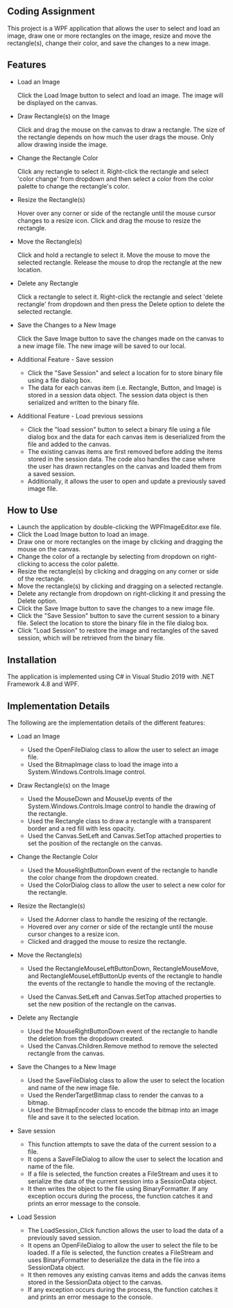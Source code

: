 ## Coding Assignment

This project is a WPF application that allows the user to select and load an image, draw one or more rectangles on the image, resize and move the rectangle(s), change their color, and save the changes to a new image.

## Features

- Load an Image
    
    Click the Load Image button to select and load an image. The image will be displayed on the canvas.

- Draw Rectangle(s) on the Image

    Click and drag the mouse on the canvas to draw a rectangle.
    The size of the rectangle depends on how much the user drags the mouse. Only allow drawing inside the image.

- Change the Rectangle Color

    Click any rectangle to select it.
    Right-click the rectangle and select 'color change' from dropdown and then select a color from the color palette to change the rectangle's color.

- Resize the Rectangle(s)

    Hover over any corner or side of the rectangle until the mouse cursor changes to a resize icon.
    Click and drag the mouse to resize the rectangle.

- Move the Rectangle(s)
   
    Click and hold a rectangle to select it.
    Move the mouse to move the selected rectangle.
    Release the mouse to drop the rectangle at the new location.

- Delete any Rectangle
    
    Click a rectangle to select it.
    Right-click the rectangle and select 'delete rectangle' from dropdown and then press the Delete option to delete the selected rectangle.

- Save the Changes to a New Image
    
    Click the Save Image button to save the changes made on the canvas to a new image file.
    The new image will be saved to our local.

- Additional Feature - Save session

    - Click the "Save Session" and select a location for to store binary file using a file dialog box. 
    - The data for each canvas item (i.e. Rectangle, Button, and Image) is stored in a session data object. The session data object is then serialized and written to the binary file.

- Additional Feature - Load previous sessions
    - Click the "load session" button to select a binary file using a file dialog box and the data for each canvas item is deserialized from the file and added to the canvas. 
    - The existing canvas items are first removed before adding the items stored in the session data. The code also handles the case where the user has drawn rectangles on the canvas and loaded them from a saved session. 
    - Additionally, it allows the user to open and update a previously saved image file.

## How to Use

- Launch the application by double-clicking the WPFImageEditor.exe file.
- Click the Load Image button to load an image.
- Draw one or more rectangles on the image by clicking and dragging the mouse on the canvas.
- Change the color of a rectangle by selecting from dropdown on right-clicking to access the color palette.
- Resize the rectangle(s) by clicking and dragging on any corner or side of the rectangle.
- Move the rectangle(s) by clicking and dragging on a selected rectangle.
- Delete any rectangle from dropdown on right-clicking it and pressing the Delete option.
- Click the Save Image button to save the changes to a new image file.
- Click the "Save Session" button to save the current session to a binary file. Select the location to store the binary file in the file dialog box.
- Click "Load Session" to restore the image and rectangles of the saved session, which will be retrieved from the binary file.

## Installation

The application is implemented using C# in Visual Studio 2019 with .NET Framework 4.8 and WPF.

    
## Implementation Details

The following are the implementation details of the different features:

- Load an Image
    - Used the OpenFileDialog class to allow the user to select an image file.
    - Used the BitmapImage class to load the image into a System.Windows.Controls.Image control.

- Draw Rectangle(s) on the Image
    - Used the MouseDown and MouseUp events of the System.Windows.Controls.Image control to handle the drawing of the rectangle.
    - Used the Rectangle class to draw a rectangle with a transparent border and a red fill with less opacity.
    - Used the Canvas.SetLeft and Canvas.SetTop attached properties to set the position of the rectangle on the canvas.

- Change the Rectangle Color
    - Used the MouseRightButtonDown event of the rectangle to handle the color change from the dropdown created.
    - Used the ColorDialog class to allow the user to select a new color for the rectangle. 

- Resize the Rectangle(s)
    - Used the Adorner class to handle the resizing of the rectangle.
    - Hovered over any corner or side of the rectangle until the mouse cursor changes to a resize icon.
    - Clicked and dragged the mouse to resize the rectangle.

- Move the Rectangle(s)
    - Used the RectangleMouseLeftButtonDown, RectangleMouseMove, and RectangleMouseLeftButtonUp events of the rectangle to handle the events of the rectangle to handle the moving of the rectangle.

    - Used the Canvas.SetLeft and Canvas.SetTop attached properties to set the new position of the rectangle on the canvas.

- Delete any Rectangle

    - Used the MouseRightButtonDown event of the rectangle to handle the deletion from the dropdown created.
    - Used the Canvas.Children.Remove method to remove the selected rectangle from the canvas.

- Save the Changes to a New Image

    - Used the SaveFileDialog class to allow the user to select the location and name of the new image file.
    - Used the RenderTargetBitmap class to render the canvas to a bitmap.
    - Used the BitmapEncoder class to encode the bitmap into an image file and save it to the selected location.

- Save session 
    - This function attempts to save the data of the current session to a file. 
    - It opens a SaveFileDialog to allow the user to select the location and name of the file. 
    - If a file is selected, the function creates a FileStream and uses it to serialize the data of the current session into a SessionData object. 
    - It then writes the object to the file using BinaryFormatter. If any exception occurs during the process, the function catches it and prints an error message to the console.

- Load Session
    - The LoadSession_Click function allows the user to load the data of a previously saved session. 
    - It opens an OpenFileDialog to allow the user to select the file to be loaded. If a file is selected, the function creates a FileStream and uses BinaryFormatter to deserialize the data in the file into a SessionData object. 
    - It then removes any existing canvas items and adds the canvas items stored in the SessionData object to the canvas. 
    - If any exception occurs during the process, the function catches it and prints an error message to the console.
